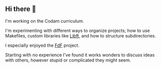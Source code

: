 ## Hi there 👋

I'm working on the Codam curriculum.

I'm experimenting with different ways to organize projects; how to use Makefiles, custom libraries like <a href="https://github.com/SimonvH03/libft_utd.git">Libft</a>, and how to structure subdirectories.

I especially enjoyed the <a href="https://github.com/SimonvH03/fdf.git">FdF</a> project.

Starting with no experience I've found it works wonders to discuss ideas with others, however stupid or complicated they might seem.
<!--
**SimonvH03/SimonvH03** is a ✨ _special_ ✨ repository because its `README.md` (this file) appears on your GitHub profile.

Here are some ideas to get you started:

- 🔭 I’m currently working on ...
- 🌱 I’m currently learning ...
- 👯 I’m looking to collaborate on ...
- 🤔 I’m looking for help with ...
- 💬 Ask me about ...
- 📫 How to reach me: ...
- 😄 Pronouns: ...
- ⚡ Fun fact: ...
-->
